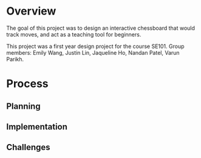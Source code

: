 # Overview

The goal of this project was to design an interactive chessboard that would track moves, and act as a teaching tool for beginners.


This project was a first year design project for the course SE101.
Group members: Emily Wang, Justin Lin, Jaqueline Ho, Nandan Patel, Varun Parikh.

# Process

## Planning

## Implementation

## Challenges


